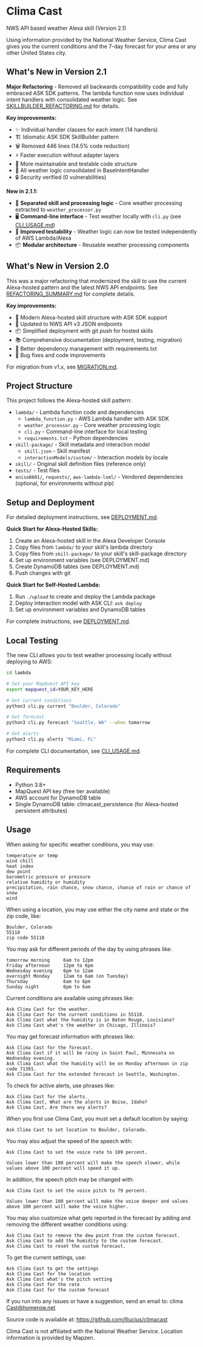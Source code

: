 # Clima Cast
NWS API based weather Alexa skill (Version 2.1)

Using information provided by the National Weather Service, Clima Cast gives you the current conditions and the 7-day forecast for your area or any other United States city.

## What's New in Version 2.1

**Major Refactoring** - Removed all backwards compatibility code and fully embraced ASK SDK patterns. The lambda function now uses individual intent handlers with consolidated weather logic. See [SKILLBUILDER_REFACTORING.md](SKILLBUILDER_REFACTORING.md) for details.

**Key improvements:**
- ✨ Individual handler classes for each intent (14 handlers)
- 🏗️ Idiomatic ASK SDK SkillBuilder pattern
- 🗑️ Removed 446 lines (14.5% code reduction)
- ⚡ Faster execution without adapter layers
- 🧪 More maintainable and testable code structure
- 📖 All weather logic consolidated in BaseIntentHandler
- 🔒 Security verified (0 vulnerabilities)

**New in 2.1.1:**
- 🔧 **Separated skill and processing logic** - Core weather processing extracted to `weather_processor.py`
- 🖥️ **Command-line interface** - Test weather locally with `cli.py` (see [CLI_USAGE.md](CLI_USAGE.md))
- 🧪 **Improved testability** - Weather logic can now be tested independently of AWS Lambda/Alexa
- 📦 **Modular architecture** - Reusable weather processing components

## What's New in Version 2.0

This was a major refactoring that modernized the skill to use the current Alexa-hosted pattern and the latest NWS API endpoints. See [REFACTORING_SUMMARY.md](REFACTORING_SUMMARY.md) for complete details.

**Key improvements:**
- 🎯 Modern Alexa-hosted skill structure with ASK SDK support
- 🔄 Updated to NWS API v3 JSON endpoints
- 📦 Simplified deployment with git push for hosted skills
- 📚 Comprehensive documentation (deployment, testing, migration)
- 🔧 Better dependency management with requirements.txt
- 🐛 Bug fixes and code improvements

For migration from v1.x, see [MIGRATION.md](MIGRATION.md).

## Project Structure

This project follows the Alexa-hosted skill pattern:

- `lambda/` - Lambda function code and dependencies
  - `lambda_function.py` - AWS Lambda handler with ASK SDK
  - `weather_processor.py` - Core weather processing logic
  - `cli.py` - Command-line interface for local testing
  - `requirements.txt` - Python dependencies
- `skill-package/` - Skill metadata and interaction model
  - `skill.json` - Skill manifest
  - `interactionModels/custom/` - Interaction models by locale
- `skill/` - Original skill definition files (reference only)
- `tests/` - Test files
- `aniso8601/`, `requests/`, `aws-lambda-lxml/` - Vendored dependencies (optional, for environments without pip)

## Setup and Deployment

For detailed deployment instructions, see [DEPLOYMENT.md](DEPLOYMENT.md).

**Quick Start for Alexa-Hosted Skills:**

1. Create an Alexa-hosted skill in the Alexa Developer Console
2. Copy files from `lambda/` to your skill's lambda directory
3. Copy files from `skill-package/` to your skill's skill-package directory
4. Set up environment variables (see DEPLOYMENT.md)
5. Create DynamoDB tables (see DEPLOYMENT.md)
6. Push changes with git

**Quick Start for Self-Hosted Lambda:**

1. Run `./upload` to create and deploy the Lambda package
2. Deploy interaction model with ASK CLI: `ask deploy`
3. Set up environment variables and DynamoDB tables

For complete instructions, see [DEPLOYMENT.md](DEPLOYMENT.md).

## Local Testing

The new CLI allows you to test weather processing locally without deploying to AWS:

```bash
cd lambda

# Set your MapQuest API key
export mapquest_id=YOUR_KEY_HERE

# Get current conditions
python3 cli.py current "Boulder, Colorado"

# Get forecast
python3 cli.py forecast "Seattle, WA" --when tomorrow

# Get alerts
python3 cli.py alerts "Miami, FL"
```

For complete CLI documentation, see [CLI_USAGE.md](CLI_USAGE.md).

## Requirements

- Python 3.8+
- MapQuest API key (free tier available)
- AWS account for DynamoDB table
- Single DynamoDB table: climacast_persistence (for Alexa-hosted persistent attributes)

## Usage

When asking for specific weather conditions, you may use:

    temperature or temp
    wind chill
    heat index
    dew point
    barometric pressure or pressure
    relative humidity or humidity
    precipitation, rain chance, snow chance, chance of rain or chance of snow
    wind

When using a location, you may use either the city name and state or the zip code, like:

    Boulder, Colorado
    55118
    zip code 55118

You may ask for different periods of the day by using phrases like:

    tomorrow morning     6am to 12pm
    Friday afternoon     12pm to 6pm
    Wednesday evening    6pm to 12am
    overnight Monday     12am to 6am (on Tuesday)
    Thursday             6am to 6pm
    Sunday night         6pm to 6am

Current conditions are available using phrases like:

    Ask Clima Cast for the weather.
    Ask Clima Cast for the current conditions in 55118.
    Ask Clima Cast what the humidity is in Baton Rouge, Louisiana?
    Ask Clima Cast what's the weather in Chicago, Illinois?

You may get forecast information with phrases like:

    Ask Clima Cast for the forecast.
    Ask Clima Cast if it will be rainy in Saint Paul, Minnesota on Wednesday evening.
    Ask Clima Cast what the humidity will be on Monday afternoon in zip code 71301.
    Ask Clima Cast for the extended forecast in Seattle, Washington.

To check for active alerts, use phrases like:

    Ask Clima Cast for the alerts.
    Ask Clima Cast, What are the alerts in Boise, Idaho?
    Ask Clima Cast, Are there any alerts?

When you first use Clima Cast, you must set a default location by saying:

    Ask Clima Cast to set location to Boulder, Colorado.

You may also adjust the speed of the speech with:

    Ask Clima Cast to set the voice rate to 109 percent.

    Values lower than 100 percent will make the speech slower, while values above 100 percent will speed it up.

In addition, the speech pitch may be changed with:

    Ask Clima Cast to set the voice pitch to 79 percent.

    Values lower than 100 percent will make the voice deeper and values above 100 percent will make the voice higher.

You may also customize what gets reported in the forecast by adding and removing the different weather conditions using:

    Ask Clima Cast to remove the dew point from the custom forecast.
    Ask Clima Cast to add the humidity to the custom forecast.
    Ask Clima Cast to reset the custom forecast.

To get the current settings, use:

    Ask Clima Cast to get the settings
    Ask Clima Cast for the location
    Ask Clima Cast what's the pitch setting
    Ask Clima Cast for the rate
    Ask Clima Cast for the custom forecast

If you run into any issues or have a suggestion, send an email to: clima Cast@homerow.net

Source code is available at: https://github.com/lllucius/climacast

Clima Cast is not affiliated with the National Weather Service.
Location information is provided by Mapzen.

